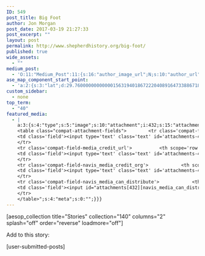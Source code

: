 ```yaml
---
ID: 549
post_title: Big Foot
author: Jon Morgan
post_date: 2017-03-19 21:27:33
post_excerpt: ""
layout: post
permalink: http://www.shepherdhistory.org/big-foot/
published: true
wide_assets:
  - ""
medium_post:
  - 'O:11:"Medium_Post":11:{s:16:"author_image_url";N;s:10:"author_url";N;s:11:"byline_name";N;s:12:"byline_email";N;s:10:"cross_link";s:2:"no";s:2:"id";N;s:21:"follower_notification";s:3:"yes";s:7:"license";s:19:"all-rights-reserved";s:14:"publication_id";s:12:"881fb60cdbf3";s:6:"status";s:4:"none";s:3:"url";N;}'
ase_map_component_start_point:
  - 'a:2:{s:3:"lat";d:29.760000000000001563194018672220408916473388671875;s:3:"lng";d:-95.3799999999999954525264911353588104248046875;}'
custom_sidebar:
  - none
top_term:
  - "40"
featured_media:
  - |
    a:3:{s:4:"type";s:5:"image";s:10:"attachment";i:432;s:15:"attachment_data";a:33:{s:2:"id";i:432;s:5:"title";s:11:"bigfoot_001";s:8:"filename";s:15:"bigfoot_001.jpg";s:3:"url";s:73:"http://www.shepherdhistory.org/wp-content/uploads/2017/03/bigfoot_001.jpg";s:4:"link";s:61:"http://www.shepherdhistory.org/big-foot-is-ready/bigfoot_001/";s:3:"alt";s:0:"";s:6:"author";s:1:"1";s:11:"description";s:0:"";s:7:"caption";s:0:"";s:4:"name";s:11:"bigfoot_001";s:6:"status";s:7:"inherit";s:10:"uploadedTo";i:429;s:4:"date";i:1489361901000;s:8:"modified";i:1489361901000;s:9:"menuOrder";i:0;s:4:"mime";s:10:"image/jpeg";s:4:"type";s:5:"image";s:7:"subtype";s:4:"jpeg";s:4:"icon";s:67:"http://www.shepherdhistory.org/wp-includes/images/media/default.png";s:13:"dateFormatted";s:14:"March 12, 2017";s:6:"nonces";a:3:{s:6:"update";s:10:"01cc722e81";s:6:"delete";s:10:"9d98963449";s:4:"edit";s:10:"795e882931";}s:8:"editLink";s:69:"http://www.shepherdhistory.org/wp-admin/post.php?post=432&action=edit";s:4:"meta";b:0;s:10:"authorName";s:10:"Jon Morgan";s:14:"uploadedToLink";s:69:"http://www.shepherdhistory.org/wp-admin/post.php?post=429&action=edit";s:15:"uploadedToTitle";s:17:"Big Foot is Ready";s:15:"filesizeInBytes";i:118543;s:21:"filesizeHumanReadable";s:6:"116 KB";s:6:"height";i:720;s:5:"width";i:960;s:11:"orientation";s:9:"landscape";s:5:"sizes";a:4:{s:9:"thumbnail";a:4:{s:6:"height";i:140;s:5:"width";i:140;s:3:"url";s:81:"http://www.shepherdhistory.org/wp-content/uploads/2017/03/bigfoot_001-140x140.jpg";s:11:"orientation";s:9:"landscape";}s:6:"medium";a:4:{s:6:"height";i:252;s:5:"width";i:336;s:3:"url";s:81:"http://www.shepherdhistory.org/wp-content/uploads/2017/03/bigfoot_001-336x252.jpg";s:11:"orientation";s:9:"landscape";}s:5:"large";a:4:{s:6:"height";i:578;s:5:"width";i:771;s:3:"url";s:81:"http://www.shepherdhistory.org/wp-content/uploads/2017/03/bigfoot_001-771x578.jpg";s:11:"orientation";s:9:"landscape";}s:4:"full";a:4:{s:3:"url";s:73:"http://www.shepherdhistory.org/wp-content/uploads/2017/03/bigfoot_001.jpg";s:6:"height";i:720;s:5:"width";i:960;s:11:"orientation";s:9:"landscape";}}s:6:"compat";a:2:{s:4:"item";s:1710:"<input type="hidden" name="attachments[432][menu_order]" value="0" /><p class="media-types media-types-required-info">Required fields are marked <span class="required">*</span></p>
    <table class="compat-attachment-fields">		<tr class='compat-field-media_credit'>			<th scope='row' class='label'><label for='attachments-432-media_credit'><span class='alignleft'>Credit</span><br class='clear' /></label></th>
    <td class='field'><input type='text' class='text' id='attachments-432-media_credit' name='attachments[432][media_credit]' value=''  /></td>
    </tr>
    <tr class='compat-field-media_credit_url'>			<th scope='row' class='label'><label for='attachments-432-media_credit_url'><span class='alignleft'>Credit URL</span><br class='clear' /></label></th>
    <td class='field'><input type='text' class='text' id='attachments-432-media_credit_url' name='attachments[432][media_credit_url]' value=''  /></td>
    </tr>
    <tr class='compat-field-navis_media_credit_org'>			<th scope='row' class='label'><label for='attachments-432-navis_media_credit_org'><span class='alignleft'>Organization</span><br class='clear' /></label></th>
    <td class='field'><input type='text' class='text' id='attachments-432-navis_media_credit_org' name='attachments[432][navis_media_credit_org]' value=''  /></td>
    </tr>
    <tr class='compat-field-navis_media_can_distribute'>			<th scope='row' class='label'><label for='attachments-432-navis_media_can_distribute'><span class='alignleft'>Can<br />distribute?</span><br class='clear' /></label></th>
    <td class='field'><input id="attachments[432][navis_media_can_distribute]" name="attachments[432][navis_media_can_distribute]" type="checkbox" value="1"  /></td>
    </tr>
    </table>";s:4:"meta";s:0:"";}}}
---
```

[aesop_collection title="Stories" collection="140" columns="2" splash="off" order="reverse" loadmore="off"]
<p id="ui-id-3">Add to this story:</p>
[user-submitted-posts]